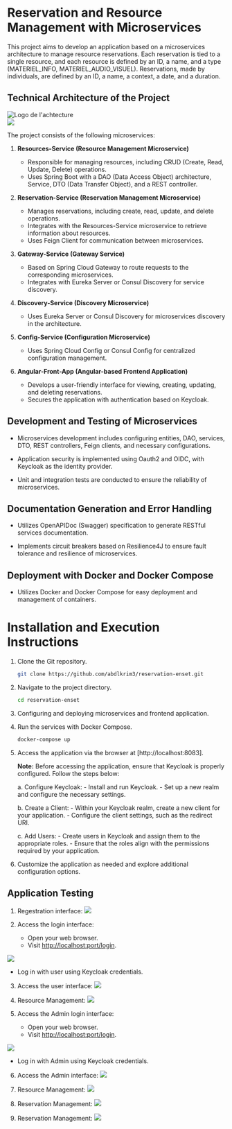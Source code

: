# Reservation and Resource Management with Microservices

This project aims to develop an application based on a microservices architecture to manage resource reservations. Each reservation is tied to a single resource, and each resource is defined by an ID, a name, and a type (MATERIEL_INFO, MATERIEL_AUDIO_VISUEL). Reservations, made by individuals, are defined by an ID, a name, a context, a date, and a duration.

## Technical Architecture of the Project

<img src="images/11.png" alt="Logo de l'achtecture"><br>
<img src="images/10.png" ><br>


The project consists of the following microservices:

1. **Resources-Service (Resource Management Microservice)**
   - Responsible for managing resources, including CRUD (Create, Read, Update, Delete) operations.
   - Uses Spring Boot with a DAO (Data Access Object) architecture, Service, DTO (Data Transfer Object), and a REST controller.

2. **Reservation-Service (Reservation Management Microservice)**
   - Manages reservations, including create, read, update, and delete operations.
   - Integrates with the Resources-Service microservice to retrieve information about resources.
   - Uses Feign Client for communication between microservices.

3. **Gateway-Service (Gateway Service)**
   - Based on Spring Cloud Gateway to route requests to the corresponding microservices.
   - Integrates with Eureka Server or Consul Discovery for service discovery.

4. **Discovery-Service (Discovery Microservice)**
   - Uses Eureka Server or Consul Discovery for microservices discovery in the architecture.

5. **Config-Service (Configuration Microservice)**
   - Uses Spring Cloud Config or Consul Config for centralized configuration management.

6. **Angular-Front-App (Angular-based Frontend Application)**
   - Develops a user-friendly interface for viewing, creating, updating, and deleting reservations.
   - Secures the application with authentication based on Keycloak.

## Development and Testing of Microservices

- Microservices development includes configuring entities, DAO, services, DTO, REST controllers, Feign clients, and necessary configurations.

- Application security is implemented using Oauth2 and OIDC, with Keycloak as the identity provider.

- Unit and integration tests are conducted to ensure the reliability of microservices.

## Documentation Generation and Error Handling

- Utilizes OpenAPIDoc (Swagger) specification to generate RESTful services documentation.

- Implements circuit breakers based on Resilience4J to ensure fault tolerance and resilience of microservices.

## Deployment with Docker and Docker Compose

- Utilizes Docker and Docker Compose for easy deployment and management of containers.

# Installation and Execution Instructions

1. Clone the Git repository.

    ```bash
    git clone https://github.com/abdlkrim3/reservation-enset.git
    ```

2. Navigate to the project directory.

    ```bash
    cd reservation-enset
    ```

3. Configuring and deploying microservices and frontend application.

4. Run the services with Docker Compose.

    ```bash
    docker-compose up
    ```

5. Access the application via the browser at [http://localhost:8083].

    **Note:** Before accessing the application, ensure that Keycloak is properly configured. Follow the steps below:

    a. Configure Keycloak:
        - Install and run Keycloak.
        - Set up a new realm and configure the necessary settings.

    b. Create a Client:
        - Within your Keycloak realm, create a new client for your application.
        - Configure the client settings, such as the redirect URI.

    c. Add Users:
        - Create users in Keycloak and assign them to the appropriate roles.
        - Ensure that the roles align with the permissions required by your application.


6. Customize the application as needed and explore additional configuration options.

## Application Testing

1. Regestration interface:
<img src="images/2.png" ><br>

2. Access the login interface:
   - Open your web browser.
   - Visit [http://localhost:port/login](http://localhost:port/login).

<img src="images/1.png" ><br>

   - Log in with user using  Keycloak credentials.

3. Access the user interface:
<img src="images/3.png" ><br>

4. Resource Management:
<img src="images/4.png" ><br>

5. Access the Admin login interface:
   - Open your web browser.
   - Visit [http://localhost:port/login](http://localhost:port/login).

<img src="images/5.png" ><br>

   - Log in with Admin using  Keycloak credentials.

6. Access the Admin interface:
<img src="images/6.png" ><br>

7. Resource Management:
<img src="images/7.png" ><br>

8. Reservation Management:
<img src="images/8.png" ><br>

9. Reservation Management:
<img src="images/9.png" ><br>

